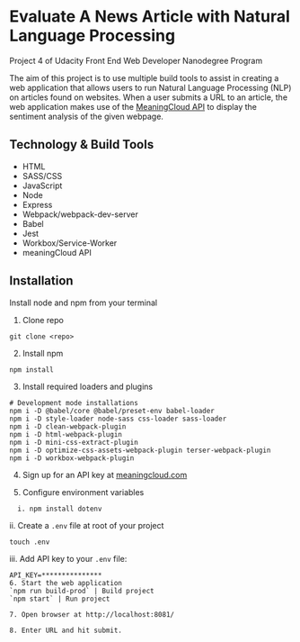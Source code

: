 # Evaluate A News Article with Natural Language Processing

Project 4 of Udacity Front End Web Developer Nanodegree Program

The aim of this project is to use multiple build tools to assist in creating a web application that allows users to run Natural Language Processing (NLP) on articles found on websites. When a user submits a URL to an article, the web application makes use of the [MeaningCloud API](https://www.meaningcloud.com/products/sentiment-analysis) to display the sentiment analysis of the given webpage.

## Technology & Build Tools
* HTML
* SASS/CSS
* JavaScript
* Node
* Express
* Webpack/webpack-dev-server
* Babel
* Jest
* Workbox/Service-Worker
* meaningCloud API

## Installation
Install node and npm from your terminal
1. Clone repo 
```
git clone <repo>
```
2. Install npm
```
npm install
```
3. Install required loaders and plugins
```
# Development mode installations
npm i -D @babel/core @babel/preset-env babel-loader
npm i -D style-loader node-sass css-loader sass-loader
npm i -D clean-webpack-plugin
npm i -D html-webpack-plugin
npm i -D mini-css-extract-plugin
npm i -D optimize-css-assets-webpack-plugin terser-webpack-plugin
npm i -D workbox-webpack-plugin
```
4. Sign up for an API key at [meaningcloud.com](https://www.meaningcloud.com/developer/create-account)

5. Configure environment variables
```
  i. npm install dotenv
  ```
  ii. Create a `.env` file at  root of your project
  ```
  touch .env
  ```
  iii. Add API key to your `.env` file:
  ```
API_KEY=***************
6. Start the web application
`npm run build-prod` | Build project
`npm start` | Run project

7. Open browser at http://localhost:8081/

8. Enter URL and hit submit.
